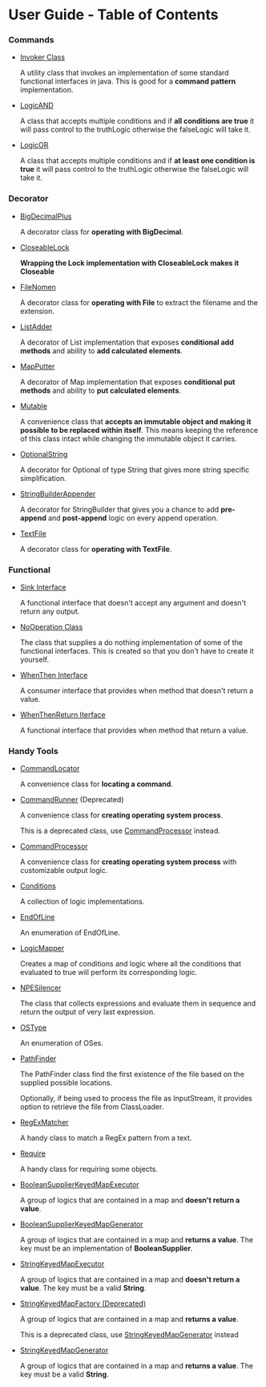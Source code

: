 # User Guide - Table of Contents

### Commands
* [Invoker Class](CMD_INVOKER_CLASS.md)

  A utility class that invokes an implementation of some standard functional interfaces in java. This is good for a **command pattern** implementation.

* [LogicAND](CMD_LOGIC_AND.md)

  A class that accepts multiple conditions and if **all conditions are true** it will pass control to the truthLogic otherwise the falseLogic will take it.

* [LogicOR](CMD_LOGIC_OR.md)

  A class that accepts multiple conditions and if **at least one condition is true** it will pass control to the truthLogic otherwise the falseLogic will take it.

### Decorator

* [BigDecimalPlus](DEC_BIGDECIMAL_PLUS.md)

  A decorator class for **operating with BigDecimal**.

* [CloseableLock](DEC_CLOSEABLE_LOCK.md)

  **Wrapping the Lock implementation with CloseableLock makes it Closeable** 

* [FileNomen](DEC_FILENOMEN.md)

  A decorator class for **operating with File** to extract the filename and the extension.

* [ListAdder](DEC_LIST_ADDER.md)

  A decorator of List implementation that exposes **conditional add methods** and ability to **add calculated elements**.

* [MapPutter](DEC_MAP_PUTTER.md)

  A decorator of Map implementation that exposes **conditional put methods** and ability to **put calculated elements**.

* [Mutable](DEC_MUTABLE.md)

  A convenience class that **accepts an immutable object and making it possible to be replaced within itself**. This means keeping the reference of this class intact while changing the immutable object it carries.

* [OptionalString](DEC_OPTIONAL_STRING.md)

  A decorator for Optional of type String that gives more string specific simplification.

* [StringBuilderAppender](DEC_SB_APPENDER.md)

  A decorator for StringBuilder that gives you a chance to add **pre-append** and **post-append** logic on every append operation.

* [TextFile](DEC_TEXTFILE.md)

  A decorator class for **operating with TextFile**.

### Functional
* [Sink Interface](FNC_SINK_INTERFACE.md)

  A functional interface that doesn't accept any argument and doesn't return any output.

* [NoOperation Class](FNC_NO_OPERATION.md)

  The class that supplies a do nothing implementation of some of the functional interfaces. This is created so that you don't have to create it yourself.

* [WhenThen Interface](FNC_WHEN_THEN_INTERFACE.md)

  A consumer interface that provides when method that doesn't return a value.

* [WhenThenReturn Iterface](FNC_WHEN_THEN_RETURN_INTERFACE.md)

  A functional interface that provides when method that return a value.

### Handy Tools
* [CommandLocator](HDY_COMMAND_LOCATOR.md)

  A convenience class for **locating a command**.

* [CommandRunner](HDY_COMMAND_RUNNER.md) (Deprecated)

  A convenience class for **creating operating system process**.

  This is a deprecated class, use [CommandProcessor](HDY_COMMAND_PROCESSOR.md) instead.

* [CommandProcessor](HDY_COMMAND_PROCESSOR.md)

  A convenience class for **creating operating system process** with customizable output logic.

* [Conditions](HDY_CONDITIONS.md)

  A collection of logic implementations.

* [EndOfLine](HDY_END_OF_LINE.md)

  An enumeration of EndOfLine.

* [LogicMapper](HDY_LOGIC_MAPPER.md)

  Creates a map of conditions and logic where all the conditions that evaluated to true will perform its corresponding logic.

* [NPESilencer](HDY_NPE_SILENCER.md)

  The class that collects expressions and evaluate them in sequence and return the output of very last expression. 

* [OSType](HDY_OSTYPE.md)

  An enumeration of OSes.

* [PathFinder](HDY_PATH_FINDER.md)

  The PathFinder class find the first existence of the file based on the supplied possible locations. 

  Optionally, if being used to process the file as InputStream, it provides option to retrieve the file from ClassLoader.

* [RegExMatcher](HDY_REGEX_MATCHER.md)

  A handy class to match a RegEx pattern from a text.

* [Require](HDY_REQUIRE_CLASS.md)

  A handy class for requiring some objects.

* [BooleanSupplierKeyedMapExecutor](HDY_BOOLEAN_KEY_MAP_EXEC.md)

  A group of logics that are contained in a map and **doesn't return a value**.

* [BooleanSupplierKeyedMapGenerator](HDY_BOOLEAN_KEY_MAP_GEN.md)

  A group of logics that are contained in a map and **returns a value**. The key must be an implementation of **BooleanSupplier**.

* [StringKeyedMapExecutor](HDY_STR_KEY_MAP_EXEC.md)

  A group of logics that are contained in a map and **doesn't return a value**. The key must be a valid **String**.

* [StringKeyedMapFactory (Deprecated)](HDY_STR_KEY_MAP_FACTORY.md)

  A group of logics that are contained in a map and **returns a value**.

  This is a deprecated class, use [StringKeyedMapGenerator](HDY_STR_KEY_MAP_GEN) instead

* [StringKeyedMapGenerator](HDY_STR_KEY_MAP_GEN.md)

  A group of logics that are contained in a map and **returns a value**. The key must be a valid **String**.

